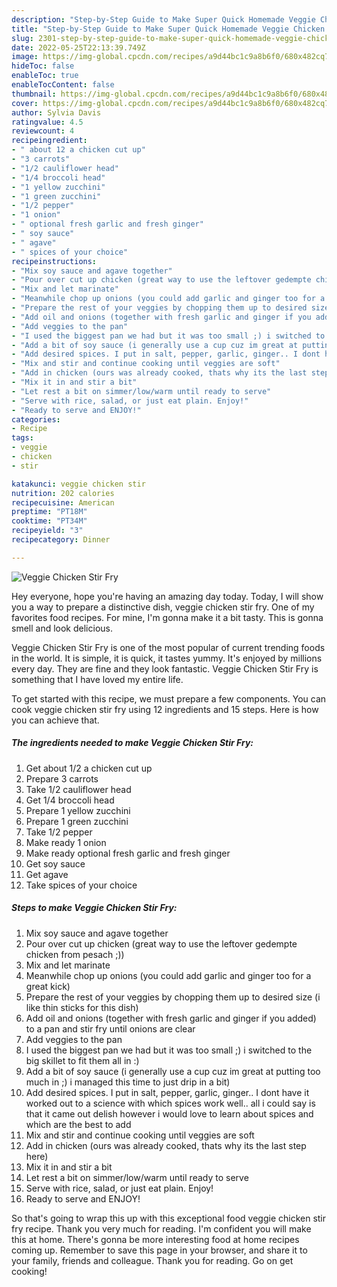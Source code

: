 ```yaml
---
description: "Step-by-Step Guide to Make Super Quick Homemade Veggie Chicken Stir Fry"
title: "Step-by-Step Guide to Make Super Quick Homemade Veggie Chicken Stir Fry"
slug: 2301-step-by-step-guide-to-make-super-quick-homemade-veggie-chicken-stir-fry
date: 2022-05-25T22:13:39.749Z
image: https://img-global.cpcdn.com/recipes/a9d44bc1c9a8b6f0/680x482cq70/veggie-chicken-stir-fry-recipe-main-photo.jpg
hideToc: false
enableToc: true
enableTocContent: false
thumbnail: https://img-global.cpcdn.com/recipes/a9d44bc1c9a8b6f0/680x482cq70/veggie-chicken-stir-fry-recipe-main-photo.jpg
cover: https://img-global.cpcdn.com/recipes/a9d44bc1c9a8b6f0/680x482cq70/veggie-chicken-stir-fry-recipe-main-photo.jpg
author: Sylvia Davis
ratingvalue: 4.5
reviewcount: 4
recipeingredient:
- " about 12 a chicken cut up"
- "3 carrots"
- "1/2 cauliflower head"
- "1/4 broccoli head"
- "1 yellow zucchini"
- "1 green zucchini"
- "1/2 pepper"
- "1 onion"
- " optional fresh garlic and fresh ginger"
- " soy sauce"
- " agave"
- " spices of your choice"
recipeinstructions:
- "Mix soy sauce and agave together"
- "Pour over cut up chicken (great way to use the leftover gedempte chicken from pesach ;))"
- "Mix and let marinate"
- "Meanwhile chop up onions (you could add garlic and ginger too for a great kick)"
- "Prepare the rest of your veggies by chopping them up to desired size (i like thin sticks for this dish)"
- "Add oil and onions (together with fresh garlic and ginger if you added) to a pan and stir fry until onions are clear"
- "Add veggies to the pan"
- "I used the biggest pan we had but it was too small ;) i switched to the big skillet to fit them all in :)"
- "Add a bit of soy sauce (i generally use a cup cuz im great at putting too much in ;) i managed this time to just drip in a bit)"
- "Add desired spices. I put in salt, pepper, garlic, ginger.. I dont have it worked out to a science with which spices work well.. all i could say is that it came out delish however i would love to learn about spices and which are the best to add"
- "Mix and stir and continue cooking until veggies are soft"
- "Add in chicken (ours was already cooked, thats why its the last step here)"
- "Mix it in and stir a bit"
- "Let rest a bit on simmer/low/warm until ready to serve"
- "Serve with rice, salad, or just eat plain. Enjoy!"
- "Ready to serve and ENJOY!"
categories:
- Recipe
tags:
- veggie
- chicken
- stir

katakunci: veggie chicken stir 
nutrition: 202 calories
recipecuisine: American
preptime: "PT18M"
cooktime: "PT34M"
recipeyield: "3"
recipecategory: Dinner

---
```



![Veggie Chicken Stir Fry](https://img-global.cpcdn.com/recipes/a9d44bc1c9a8b6f0/680x482cq70/veggie-chicken-stir-fry-recipe-main-photo.jpg)

Hey everyone, hope you're having an amazing day today. Today, I will show you a way to prepare a distinctive dish, veggie chicken stir fry. One of my favorites food recipes. For mine, I'm gonna make it a bit tasty. This is gonna smell and look delicious.

Veggie Chicken Stir Fry is one of the most popular of current trending foods in the world. It is simple, it is quick, it tastes yummy. It's enjoyed by millions every day. They are fine and they look fantastic. Veggie Chicken Stir Fry is something that I have loved my entire life.




To get started with this recipe, we must prepare a few components. You can cook veggie chicken stir fry using 12 ingredients and 15 steps. Here is how you can achieve that.

<!--inarticleads1-->

##### The ingredients needed to make Veggie Chicken Stir Fry:

1. Get  about 1/2 a chicken cut up
1. Prepare 3 carrots
1. Take 1/2 cauliflower head
1. Get 1/4 broccoli head
1. Prepare 1 yellow zucchini
1. Prepare 1 green zucchini
1. Take 1/2 pepper
1. Make ready 1 onion
1. Make ready  optional fresh garlic and fresh ginger
1. Get  soy sauce
1. Get  agave
1. Take  spices of your choice




<!--inarticleads2-->

##### Steps to make Veggie Chicken Stir Fry:

1. Mix soy sauce and agave together
1. Pour over cut up chicken (great way to use the leftover gedempte chicken from pesach ;))
1. Mix and let marinate
1. Meanwhile chop up onions (you could add garlic and ginger too for a great kick)
1. Prepare the rest of your veggies by chopping them up to desired size (i like thin sticks for this dish)
1. Add oil and onions (together with fresh garlic and ginger if you added) to a pan and stir fry until onions are clear
1. Add veggies to the pan
1. I used the biggest pan we had but it was too small ;) i switched to the big skillet to fit them all in :)
1. Add a bit of soy sauce (i generally use a cup cuz im great at putting too much in ;) i managed this time to just drip in a bit)
1. Add desired spices. I put in salt, pepper, garlic, ginger.. I dont have it worked out to a science with which spices work well.. all i could say is that it came out delish however i would love to learn about spices and which are the best to add
1. Mix and stir and continue cooking until veggies are soft
1. Add in chicken (ours was already cooked, thats why its the last step here)
1. Mix it in and stir a bit
1. Let rest a bit on simmer/low/warm until ready to serve
1. Serve with rice, salad, or just eat plain. Enjoy!
1. Ready to serve and ENJOY!



So that's going to wrap this up with this exceptional food veggie chicken stir fry recipe. Thank you very much for reading. I'm confident you will make this at home. There's gonna be more interesting food at home recipes coming up. Remember to save this page in your browser, and share it to your family, friends and colleague. Thank you for reading. Go on get cooking!
